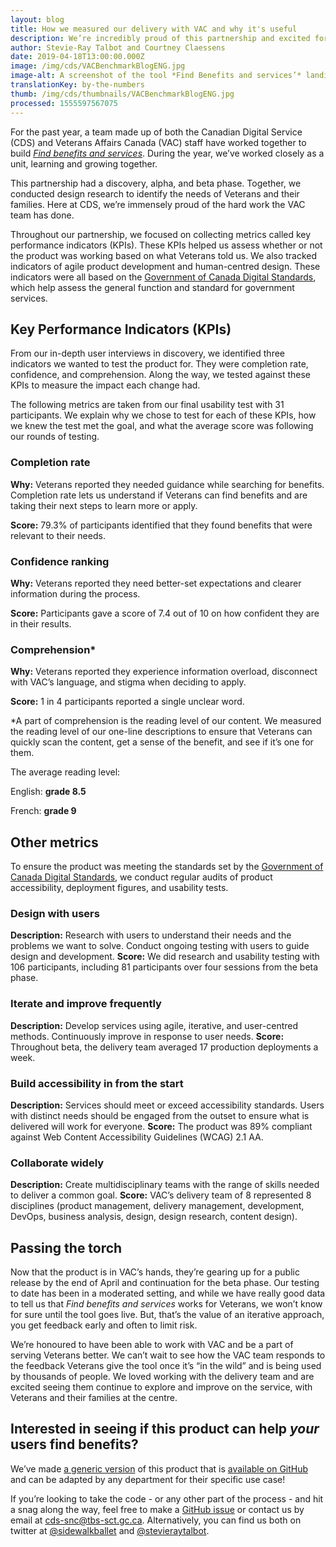 ```yaml
---
layout: blog
title: How we measured our delivery with VAC and why it's useful
description: We’re incredibly proud of this partnership and excited for what comes next.
author: Stevie-Ray Talbot and Courtney Claessens
date: 2019-04-18T13:00:00.000Z
image: /img/cds/VACBenchmarkBlogENG.jpg
image-alt: A screenshot of the tool *Find Benefits and services’* landing page.
translationKey: by-the-numbers
thumb: /img/cds/thumbnails/VACBenchmarkBlogENG.jpg
processed: 1555597567075
---
```

For the past year, a team made up of both the Canadian Digital Service (CDS) and Veterans Affairs Canada (VAC) staff have worked together to build [*Find benefits and services*](https://github.com/veteransaffairscanada/vac-benefits-directory). During the year, we’ve worked closely as a unit, learning and growing together.

This partnership had a discovery, alpha, and beta phase. Together, we conducted design research to identify the needs of Veterans and their families. Here at CDS, we’re immensely proud of the hard work the VAC team has done.

Throughout our partnership, we focused on collecting metrics called key performance indicators (KPIs). These KPIs helped us assess whether or not the product was working based on what Veterans told us. We also tracked indicators of agile product development and human-centred design. These indicators were all based on the [Government of Canada Digital Standards](https://www.canada.ca/en/government/system/digital-government/government-canada-digital-standards.html), which help assess the general function and standard for government services.

## Key Performance Indicators (KPIs)

From our in-depth user interviews in discovery, we identified three indicators we wanted to test the product for. They were completion rate, confidence, and comprehension. Along the way, we tested against these KPIs to measure the impact each change had.

The following metrics are taken from our final usability test with 31 participants. We explain why we chose to test for each of these KPIs, how we knew the test met the goal, and what the average score was following our rounds of testing.

### Completion rate

**Why:** Veterans reported they needed guidance while searching for benefits. Completion rate lets us understand if Veterans can find benefits and are taking their next steps to learn more or apply. 

**Score:** 79.3% of participants identified that they found benefits that were relevant to their needs. 

### Confidence ranking

**Why:** Veterans reported they need better-set expectations and clearer information during the process.

**Score:** Participants gave a score of 7.4 out of 10 on how confident they are in their results.

### Comprehension*

**Why:** Veterans reported they experience information overload, disconnect with VAC’s language, and stigma when deciding to apply.

**Score:** 1 in 4 participants reported a single unclear word.

*A part of comprehension is the reading level of our content. We measured the reading level of our one-line descriptions to ensure that Veterans can quickly scan the content, get a sense of the benefit, and see if it’s one for them.

The average reading level:

English: **grade 8.5**

French: **grade 9**

## Other metrics

To ensure the product was meeting the standards set by the [Government of Canada Digital Standards](https://www.canada.ca/en/government/system/digital-government/government-canada-digital-standards.html), we conduct regular audits of product accessibility, deployment figures, and usability tests.

### Design with users

**Description:** Research with users to understand their needs and the problems we want to solve. Conduct ongoing testing with users to guide design and development.
**Score:** We did research and usability testing with 106 participants, including 81 participants over four sessions from the beta phase.

### Iterate and improve frequently

**Description:** Develop services using agile, iterative, and user-centred methods. Continuously improve in response to user needs.
**Score:** Throughout beta, the delivery team averaged 17 production deployments a week.

### Build accessibility in from the start

**Description:** Services should meet or exceed accessibility standards. Users with distinct needs should be engaged from the outset to ensure what is delivered will work for everyone.
**Score:** The product was 89% compliant against Web Content Accessibility Guidelines (WCAG) 2.1 AA.

### Collaborate widely

**Description:** Create multidisciplinary teams with the range of skills needed to deliver a common goal.
**Score:** VAC’s delivery team of 8 represented 8 disciplines (product management, delivery management, development, DevOps, business analysis, design, design research, content design).

## Passing the torch 

Now that the product is in VAC’s hands, they’re gearing up for a public release by the end of April and continuation for the beta phase. Our testing to date has been in a moderated setting, and while we have really good data to tell us that *Find benefits and services* works for Veterans, we won’t know for sure until the tool goes live. But, that’s the value of an iterative approach, you get feedback early and often to limit risk.

We’re honoured to have been able to work with VAC and be a part of serving Veterans better. We can’t wait to see how the VAC team responds to the feedback Veterans give the tool once it’s “in the wild” and is being used by thousands of people. We loved working with the delivery team and are excited seeing them continue to explore and improve on the service, with Veterans and their families at the centre.

## Interested in seeing if this product can help *your* users find benefits?

We’ve made [a generic version](https://benefits-avantages.cds-snc.ca/?utm_source=CDS_measurement_blog) of this product that is [available on GitHub](https://github.com/cds-snc/find-benefits-and-services) and can be adapted by any department for their specific use case!

If you’re looking to take the code - or any other part of the process - and hit a snag along the way, feel free to make a [GitHub issue](https://github.com/cds-snc/find-benefits-and-services/issues) or contact us by email at [cds-snc@tbs-sct.gc.ca](mailto:cds-snc@tbs-sct.gc.ca). Alternatively, you can find us both on twitter at [@sidewalkballet](https://twitter.com/sidewalkballet) and [@stevieraytalbot](https://twitter.com/StevieRayTalbot).


